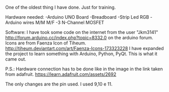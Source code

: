 One of the oldest thing I have done. Just for training.

Hardware needed:
-Arduino UNO Board
-Breadboard
-Strip Led RGB
-Arduino wires M/M M/F
-3 N-Channel MOSFET

Software:
I have took some code on the internet from the user "Jkm3141"
http://forum.arduino.cc/index.php?topic=8332.0
on the arduino forum.
Icons are from Faenza Icon of Tiheum. http://tiheum.deviantart.com/art/Faenza-Icons-173323228
I have expanded the project to learn something with Arduino, Python, PyQt.
This is what it came out.


P.S.: Hardware connection has to be done like in the image in the link
taken from adafruit.
https://learn.adafruit.com/assets/2692

The only changes are the pin used. I used 9,10 e 11. 











